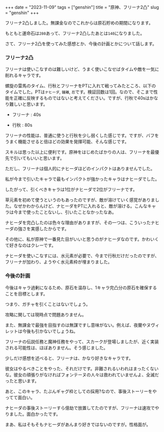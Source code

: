 +++
date = "2023-11-09"
tags = ["genshin"]
title = "原神、フリーナ2凸"
slug = "genshin"
+++

フリーナ2凸しました。無課金なのでこれからは原石貯めの期間になります。

もともと運命石は`280`あって、フリーナ2凸したあとは`140`になりました。

さて、フリーナ2凸を使ってみた感想とか、今後の計画とかについて話します。

### フリーナ2凸

フリーナは使いこなすのは難しいけど、うまく使いこなせばタイムや敵を一気に削れるキャラです。

螺旋の雷馬のタイム、行秋とフリーナをPTに入れて戦ってみたところ、以下のタイムでした。PTは`ナヒーダ`, `鍾離`, `忍`です。検証回数は1回。なので、そこまで性能を正確に反映するものではないと考えてください。ですが、行秋で40sはかなり難しいと思います。

- フリーナ : 40s

- 行秋 : 80s

フリーナの性能は、普通に使うと行秋を少し弱くした感じです。ですが、バフをうまく機能させると倍ほどの効果を発揮可能、そんな感じです。

スキルは思った以上に便利です。原神をはじめたばかりの人は、フリーナを最優先で引いてもいいと思います。

ただし、フリーナは個人的にナヒーダほどのインパクトはありませんでした。

私が今まで引いたキャラで最もインパクトが強かったキャラはナヒーダでした。

したがって、引くべきキャラは1位がナヒーダで2位がフリーナです。

草元素を初めて使うというのもあったのですが、敵が溶けていく感覚がありました。なぜかわからんけど、ナヒーダをPTに入れると、敵が溶ける。こんなキャラは今まで使ったことないし、引いたことなかったなあ。

ナヒーダを完凸したのは色々な理由がありますが、その一つは、こういったナヒーダの強さを実感したからです。

その他に、私が原神で一番見た目がいいと思うのがナヒーダなのです。かわいくて好きなのはクレーです。

ナヒーダを使いこなすには、水元素が必要で、今まで行秋だけだったのですが、フリーナが加わり、ようやく水元素枠が埋まりました。

### 今後の計画

今後はキャラ過剰になるため、原石を温存し、1キャラ完凸分の原石を確保することを目標とします。

つまり、ガチャを引くことはないでしょう。

攻略に関しては現時点で問題ありません。

また、無課金で最強を目指すのは無謀ですし意味がない。例えば、夜蘭やヌヴィレットは今後も引かないでしょうね。

フリーナの伝説任務と魔神任務をやって、スカークが登場しましたが、近く実装される可能性は、ほぼありません。そう感じました。

少しだけ感想を述べると、フリーナは、かなり好きなキャラです。

彼女はやるべきことをやった、それだけです。非難されるいわれはまったくないな。彼女の頑張りがなければフォンテーヌの人々は救われていませんよ、全滅だったと思います。

あと、このキャラ、たぶんギャグ枠としての採用?なので、事後ストーリーをやってて面白い。

ナヒーダの事後ストーリーすら億劫で放置してたのですが、フリーナは速攻でやりました。面白かったです。

まあ、私はそもそもナヒーダがあんまり好きではないのですが。性格面が。

